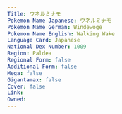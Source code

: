 ```yaml
---
﻿Title: ウネルミナモ
Pokemon Name Japanese: ウネルミナモ
Pokemon Name German: Windewoge
Pokemon Name English: Walking Wake
Language Card: Japanese
National Dex Number: 1009
Region: Paldea
Regional Form: false
Additional Form: false
Mega: false
Gigantamax: false
Cover: false
Link: 
Owned: 
---
```

